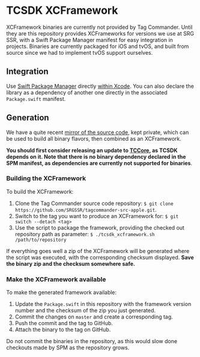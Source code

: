 TCSDK XCFramework
==================

XCFramework binaries are currently not provided by Tag Commander. Until they are this repository provides XCFrameworks for versions we use at SRG SSR, with a Swift Package Manager manifest for easy integration in projects. Binaries are currently packaged for iOS and tvOS, and built from source since we had to implement tvOS support ourselves.

## Integration

Use [Swift Package Manager](https://swift.org/package-manager) directly [within Xcode](https://developer.apple.com/documentation/xcode/adding_package_dependencies_to_your_app). You can also declare the library as a dependency of another one directly in the associated `Package.swift` manifest.

## Generation

We have a quite recent [mirror of the source code](https://github.com/SRGSSR/tagcommander-src-apple), kept private, which can be used to build all binary flavors, then combined as an XCFramework.

**You should first consider releasing an update to [TCCore](https://github.com/SRGSSR/TCCore-xcframework-apple), as TCSDK depends on it. Note that there is no binary dependency declared in the SPM manifest, as dependencies are currently not supported for binaries**.

### Building the XCFramework

To build the XCFramework:

1. Clone the Tag Commander source code repository: `$ git clone https://github.com/SRGSSR/tagcommander-src-apple.git`.
2. Switch to the tag you want to produce an XCFramework for: `$ git switch --detach <tag>`
3. Use the script to package the framework, providing the checked out repository path as parameter: `$ ./tcsdk_xcframework.sh /path/to/repository`

If everything goes well a zip of the XCFramework will be generated where the script was executed, with the corresponding checksum displayed. **Save the binary zip and the checksum somewhere safe.**

### Make the XCFramework available

To make the generated framework available:

1. Update the `Package.swift` in this repository with the framework version number and the checksum of the zip you just generated.
2. Commit the changes on `master` and create a corresponding tag.
3. Push the commit and the tag to GitHub.
4. Attach the binary to the tag on GitHub.

Do not commit the binaries in the repository, as this would slow done checkouts made by SPM as the repository grows.